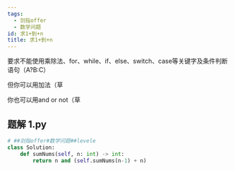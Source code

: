```yaml
---
tags:
  - 剑指offer
  - 数学问题
id: 求1+到+n
title: 求1+到+n
---
```



要求不能使用乘除法、for、while、if、else、switch、case等关键字及条件判断语句（A?B:C）

但你可以用加法（草

你也可以用and or not（草


## 题解 1.py

```.py
# ##剑指offer#数学问题##levele
class Solution:
    def sumNums(self, n: int) -> int:
        return n and (self.sumNums(n-1) + n)

```


